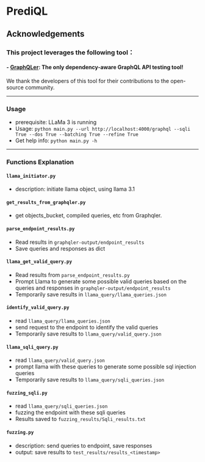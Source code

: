 # PrediQL

## Acknowledgements

### This project leverages the following tool：
#### - [GraphQLer](https://github.com/omar2535/GraphQLer): The only dependency-aware GraphQL API testing tool!

We thank the developers of this tool for their contributions to the open-source community.

--------------------------
### Usage

* prerequisite: LLaMa 3 is running    
* Usage:  `python main.py --url http://localhost:4000/graphql --sqli True --dos True --batching True --refine True`
* Get help info: `python main.py -h`

--------------------------
### Functions Explanation


#### `llama_initiator.py`
* description: initiate llama object, using llama 3.1


#### `get_results_from_graphqler.py`
* get objects_bucket, compiled queries, etc from Graphqler.


#### `parse_endpoint_results.py`
* Read results in `graphqler-output/endpoint_results`
* Save queries and responses as dict

#### `llama_get_valid_query.py`
* Read results from `parse_endpoint_results.py`
* Prompt Llama to generate some possible valid queries based on the queries and responses in `graphqler-output/endpoint_results`
* Temporarily save results in `llama_query/llama_queries.json`

#### `identify_valid_query.py`
* read `llama_query/llama_queries.json`
* send request to the endpoint to identify the valid queries
* Temporarily save results to `llama_query/valid_query.json`

#### `llama_sqli_query.py`
* read `llama_query/valid_query.json`
* prompt llama with these queries to generate some possible sql injection queries
* Temporarily save results to `llama_query/sqli_queries.json`

#### `fuzzing_sqli.py`
* read `llama_query/sqli_queries.json`
* fuzzing the endpoint with these sqli queries
* Results saved to `fuzzing_results/Sqli_results.txt`

#### `fuzzing.py`
* description: send queries to endpoint, save responses
* output: save results to `test_results/results_<timestamp>`

